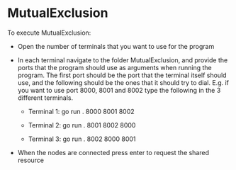 # MutualExclusion

To execute MutualExclusion:

- Open the number of terminals that you want to use for the program
- In each terminal navigate to the folder MutualExclusion, and provide the ports that the program should use as arguments 
when running the program. The first port should be the port that the terminal itself should use, and the following should be the ones that it 
should try to dial. 
E.g. if you want to use port 8000, 8001 and 8002 type the following in the 3 different terminals.

  - Terminal 1: go run . 8000 8001 8002

  - Terminal 2: go run . 8001 8002 8000

  - Terminal 3: go run . 8002 8000 8001

- When the nodes are connected press enter to request the shared resource
